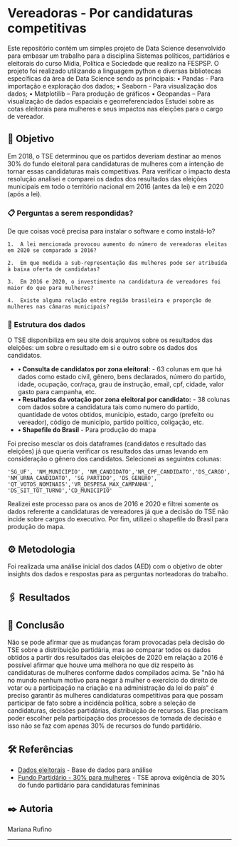 
 # Vereadoras - Por candidaturas competitivas

Este repositório contém um simples projeto de Data Science desenvolvido para embasar um trabalho para a disciplina Sistemas políticos, partidários e eleitorais do curso Mídia, Política e Sociedade que realizo na FESPSP. O projeto foi realizado utilizando a linguagem python e diversas bibliotecas específicas da área de Data Science sendo as principais:
•	Pandas - Para importação e exploração dos dados;
•	Seaborn - Para visualização dos dados;
•	Matplotilib – Para produção de gráficos
•	Geopandas – Para visualização de dados espaciais e georreferenciados
Estudei sobre as cotas eleitorais para mulheres e seus impactos nas eleições para o cargo de vereador. 


## 🚀 Objetivo

Em 2018, o TSE determinou que os partidos deveriam destinar ao menos 30% do fundo eleitoral para candidaturas de mulheres com a intenção de tornar essas candidaturas mais competitivas. Para verificar o impacto desta resolução analisei e comparei os dados dos resultados das eleições municipais em todo o território nacional em 2016 (antes da lei) e em 2020 (após a lei).

### 📋 Perguntas a serem respondidas?

De que coisas você precisa para instalar o software e como instalá-lo?

```
1.	A lei mencionada provocou aumento do número de vereadoras eleitas em 2020 se comparado a 2016?
```
```
2.	Em que medida a sub-representação das mulheres pode ser atribuída à baixa oferta de candidatas?
```
```
3.	Em 2016 e 2020, o investimento na candidatura de vereadores foi maior do que para mulheres?
```
```
4.	Existe alguma relação entre região brasileira e proporção de mulheres nas câmaras municipais? 
```

### 🔧 Estrutura dos dados

O TSE disponibiliza em seu site dois arquivos sobre os resultados das eleições: um sobre o resultado em si e outro sobre os dados dos candidatos. 

* **•	Consulta de candidatos por zona eleitoral:** - 63 colunas em que há dados como estado civil, gênero, bens declarados, número do partido, idade, ocupação, cor/raça, grau de instrução, email, cpf, cidade, valor gasto para campanha, etc.
* **•	Resultados da votação por zona eleitoral por candidato:** - 38 colunas com dados sobre a candidatura tais como numero do partido, quantidade de votos obtidos,  município, estado, cargo (prefeito ou vereador), código de município, partido político, coligação, etc. 
* **•	Shapefile do Brasil** - Para produção do mapa

Foi preciso mesclar os dois dataframes (candidatos e resultado das eleições) já que queria verificar os resultados das urnas levando em consideração o gênero dos candidatos. Selecionei as seguintes colunas: 

```
'SG_UF', 'NM_MUNICIPIO', 'NM_CANDIDATO','NR_CPF_CANDIDATO','DS_CARGO', 'NM_URNA_CANDIDATO', 'SG_PARTIDO', 'DS_GENERO', 'QT_VOTOS_NOMINAIS','VR_DESPESA_MAX_CAMPANHA', 'DS_SIT_TOT_TURNO','CD_MUNICIPIO'
```

Realizei este processo para os anos de 2016 e 2020 e filtrei somente os dados referente a candidaturas de vereadores já que a decisão do TSE não incide sobre cargos do executivo. Por fim, utilizei o shapefile do Brasil para produção do mapa.

## ⚙️ Metodologia

Foi realizada uma análise inicial dos dados (AED) com o objetivo de obter insights dos dados e respostas para as perguntas norteadoras do trabalho. 

## 🖇️ Resultados

<div class="flourish-embed" data-src="story/913882"><script src="https://public.flourish.studio/resources/embed.js"></script></div>


## 📌 Conclusão

Não se pode afirmar que as mudanças foram provocadas pela decisão do TSE sobre a distribuição partidária, mas ao comparar todos os dados obtidos a partir dos resultados das eleições de 2020 em relação a 2016 é possível afirmar que houve uma melhora no que diz respeito às candidaturas de mulheres conforme dados compilados acima. Se "não há no mundo nenhum motivo para negar à mulher o exercício do direito de votar ou a participação na criação e na administração da lei do país" é preciso garantir às mulheres candidaturas competitivas para que possam participar de fato sobre a incidência política, sobre a seleção de candidaturas, decisões partidárias, distribuição de recursos. Elas precisam poder escolher pela participação dos processos de tomada de decisão e isso não se faz com apenas 30% de recursos do fundo partidário.

## 🛠️ Referências

* [Dados eleitorais](https://www.tse.jus.br/eleicoes/estatisticas/repositorio-de-dados-eleitorais-1/repositorio-de-dados-eleitorais) - Base de dados para análise
* [Fundo Partidário - 30% para mulheres](https://www.tse.jus.br/imprensa/noticias-tse/2020/Agosto/acoes-do-tse-valorizam-participacao-da-mulher-na-politica-e-incentivam-candidaturas-femininas) - TSE aprova exigência de 30% do fundo partidário para candidaturas femininas

## ✒️ Autoria

Mariana Rufino

---



